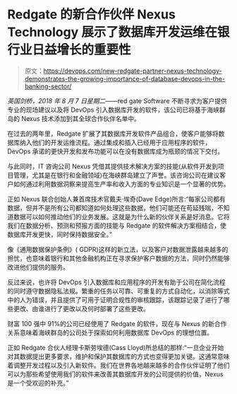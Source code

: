 # Redgate 的新合作伙伴 Nexus Technology 展示了数据库开发运维在银行业日益增长的重要性

> 原文：<https://devops.com/new-redgate-partner-nexus-technology-demonstrates-the-growing-importance-of-database-devops-in-the-banking-sector/>

*英国剑桥，2018 年 8 月 7 日星期二*——red gate Software 不断寻求为客户提供专业的现场建议以及将 DevOps 引入数据库开发的软件，该公司已将基于海峡群岛的 Nexus 技术添加到其全球合作伙伴名单中。

在过去的两年里，Redgate 扩展了其数据库开发软件产品组合，使客户能够将数据库纳入他们的开发运维流程。通过集成和插入已经用于应用程序的软件，DevOps 承诺的更快开发和发布功能可以在没有数据库成为瓶颈的情况下交付。

与此同时，IT 咨询公司 Nexus 凭借其提供技术解决方案的技能(从软件开发到项目管理，尤其是在银行和金融领域)在海峡群岛建立了声誉。该咨询公司在建议客户如何通过利用数据洞察来提高生产率和收入方面的专业知识是一个显著的优势。

正如 Nexus 联合创始人兼首席技术官戴夫·埃奇(Dave Edge)所言:“每家公司都有数据，但并不是所有公司都知道如何处理这些数据，他们可能还在苟延残喘，不知道数据可以如何推动他们的业务发展。这就是为什么新的伙伴关系是好消息。它将我们在数据分析、预测和预报方面的技能与 Redgate 的软件解决方案相结合，使数据库开发更快，同时保持数据安全。”

像《通用数据保护条例》( GDPR)这样的新立法，以及客户对数据泄露越来越多的担忧，也意味着银行和其他金融机构正在寻求保护客户数据的方法，同时仍然能够改进他们提供的服务。

反过来说，也许将 DevOps 引入数据库和应用程序的开发有助于公司在简化流程的同时遵守数据隐私法规。繁重的任务以可靠、可重复的方式自动化，以消除等式中的人为错误，并且提供了可用于证明合规性的审核跟踪，该跟踪记录了进行了哪些更改、由谁进行了更改以及何时部署了这些更改。

财富 100 强中 91%的公司已经使用了 Redgate 的软件，现在与 Nexus 的新合作关系意味着海峡群岛的公司处于探索如何利用数据库 DevOps 的理想位置。

正如 Redgate 合伙人经理卡斯劳埃德(Cass Lloyd)所总结的那样:“一旦企业开始对其数据提出更多要求，维护和保护其数据库的方式也变得更加关键。这通常意味着调整开发过程以及引入新软件。我们在世界各地越来越多的合作伙伴证明了他们可以为那些希望使用我们的软件来改善其数据库开发的公司提供的价值，Nexus 是一个受欢迎的补充。”